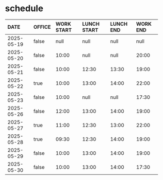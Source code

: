 # schedule

| DATE | OFFICE | WORK START | LUNCH START | LUNCH END | WORK END |
| :-- | :-- | :-- | :-- | :-- | :-- |
| 2025-05-19 | false | null | null | null | null |
| 2025-05-20 | false | 10:00 | null | null | 20:00 |
| 2025-05-21 | false | 10:00 | 12:30 | 13:30 | 19:00 |
| 2025-05-22 | true | 10:00 | 13:00 | 14:00 | 22:00 |
| 2025-05-23 | false | 10:00 | null | null | 17:30 |
| 2025-05-26 | false | 12:00 | 13:00 | 14:00 | 19:00 |
| 2025-05-27 | true | 11:00 | 12:30 | 13:00 | 22:00 |
| 2025-05-28 | true | 09:30 | 12:30 | 14:00 | 19:00 |
| 2025-05-29 | false | 10:00 | 13:00 | 14:00 | 19:00 |
| 2025-05-30 | false | 10:00 | 13:00 | 14:00 | 17:30 |

